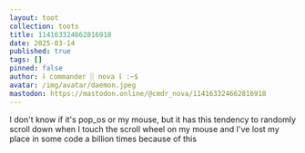 ```yaml
---
layout: toot
collection: toots
title: 114163324662816918
date: 2025-03-14
published: true
tags: []
pinned: false
author: ⸸ commander ░ nova ⸸ :~$
avatar: /img/avatar/daemon.jpeg
mastodon: https://mastodon.online/@cmdr_nova/114163324662816918
---
```


I don't know if it's pop_os or my mouse, but it has this tendency to randomly scroll down when I touch the scroll wheel on my mouse and I've lost my place in some code a billion times because of this
